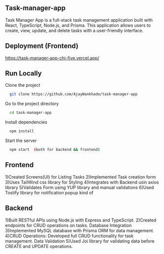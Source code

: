 ## Task-manager-app

Task Manager App is a full-stack task management application built with React, TypeScript, Node.js, and Prisma. This application allows users to create, view, update, and delete tasks with a user-friendly interface.

## Deployment (Frontend)

https://task-manager-app-chi-five.vercel.app/

## Run Locally

Clone the project

```bash
  git clone https://github.com/AjayWankhade/task-manager-app
```

Go to the project directory

```bash
  cd task-manager-app
```

Install dependencies

```bash
  npm install
```

Start the server

```bash
  npm start  (both for backend && frontend)
```

## Frontend

1)Created Screens(UI) for Listing Tasks
2)Implemented Task creation form
3)Uses TailWind css library for Styling
4)Integrates with Backend usin axios library
5)Validates Form using YUP library and manual validations
6)Used Tostify library for notification popup kind of

## Backend

1)Built RESTful APIs using Node.js with Express and TypeScript.
2)Created endpoints for CRUD operations on tasks.
Database Integration
3)Implemented MySQL database with Prisma ORM for data management.
4)CRUD Operations:
Developed full CRUD functionality for task management.
Data Validation
5)Used Joi library for validating data before CREATE and UPDATE operations.


